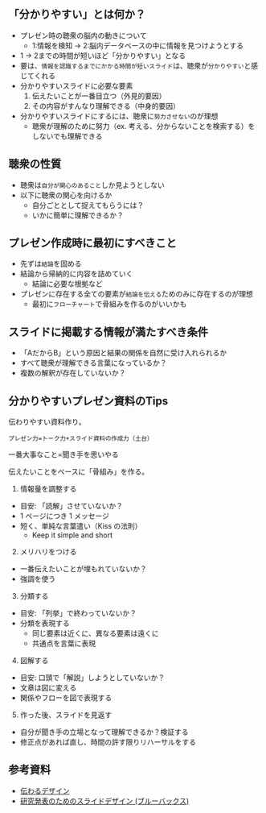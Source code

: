 ## 「分かりやすい」とは何か？

- プレゼン時の聴衆の脳内の動きについて
  - 1:情報を検知 -> 2:脳内データベースの中に情報を見つけようとする
- 1 -> 2までの時間が短いほど「分かりやすい」となる
- 要は、`情報を認識するまでにかかる時間が短いスライド`は、聴衆が`分かりやすい`と感じてくれる
- 分かりやすいスライドに必要な要素
  1. 伝えたいことが一番目立つ（外見的要因）
  2. その内容がすんなり理解できる（中身的要因）
- 分かりやすいスライドにするには、聴衆に`努力させない`のが理想
  - 聴衆が理解のために努力（ex. 考える、分からないことを検索する）をしないでも理解できる

## 聴衆の性質

- 聴衆は`自分が関心のあること`しか見ようとしない
- 以下に聴衆の関心を向けるか
  - 自分ごととして捉えてもらうには？
  - いかに簡単に理解できるか？

## プレゼン作成時に最初にすべきこと

- 先ずは`結論`を固める
- 結論から帰納的に内容を詰めていく
  - 結論に必要な根拠など
- プレゼンに存在する全ての要素が`結論を伝える`ためのみに存在するのが理想
  - 最初に`フローチャート`で骨組みを作るのがいいかも

## スライドに掲載する情報が満たすべき条件

- 「AだからB」という原因と結果の関係を自然に受け入れられるか
- すべて聴衆が理解できる言葉になっているか？
- 複数の解釈が存在していないか？

## 分かりやすいプレゼン資料のTips

伝わりやすい資料作り。

`プレゼン力=トーク力+スライド資料の作成力（土台）`

一番大事なこと=聞き手を思いやる

伝えたいことをベースに「骨組み」を作る。

1. 情報量を調整する

- 目安: 「読解」させていないか？
- 1 ページにつき 1 メッセージ
- 短く、単純な言葉遣い（Kiss の法則）
  - Keep it simple and short

2. メリハリをつける

- 一番伝えたいことが埋もれていないか？
- 強調を使う

3. 分類する

- 目安: 「列挙」で終わっていないか？
- 分類を表現する
  - 同じ要素は近くに、異なる要素は遠くに
  - 共通点を言葉に表現

4. 図解する

- 目安: 口頭で「解説」しようとしていないか？
- 文章は図に変える
- 関係やフローを図で表現する

5. 作った後、スライドを見返す

- 自分が聞き手の立場となって理解できるか？検証する
- 修正点があれば直し、時間の許す限りリハーサルをする

## 参考資料

- [伝わるデザイン](https://tsutawarudesign.com/)
- [研究発表のためのスライドデザイン (ブルーバックス)](https://amzn.asia/d/75ftKrc)
